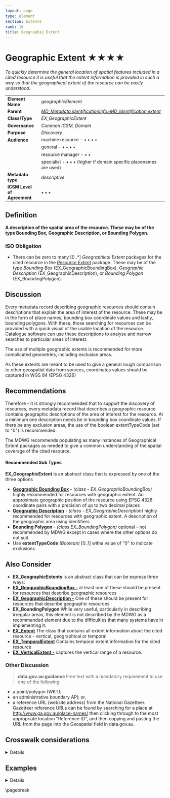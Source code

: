 ```yaml
---
layout: page
type: element
section: Extents
rank: 10
title: Geographic Extent
---
```

# Geographic Extent ★★★★

*To quickly determine the general location of spatial features included in a cited resource it is useful that the extent information is provided in such a way so that the geographical extent of the resource can be easily understood.*

| | |
| --- | --- |
| **Element Name** | *geographicElement* |
| **Parent** | *[MD_Metadata.identificationInfo>MD_Identification.extent](./ResourceExtent)* |
| **Class/Type** | *EX_GeographicExtent* |
| **Governance** | *Common ICSM, Domain* |
| **Purpose** | *Discovery* |
| **Audience** | machine resource - ⭑ ⭑ ⭑ ⭑ |
| | general - ⭑ ⭑ ⭑ ⭑ |
| | resource manager - ⭑ ⭑ |
| | specialist - ⭑ ⭑ ⭑ (higher if domain specific placenames are used) |
| **Metadata type** | *descriptive* |
| **ICSM Level of Agreement** | ⭑ ⭑ ⭑ |

## Definition
**A description of the spatial area of the resource. These may be of the type Bounding Box, Geographic Description, or Bounding Polygon.**

### ISO Obligation

- There can be zero to many [0..\*] *Geographical Extent* packages for the cited resource in the *[Resource Extent](./ResourceExtent)* package. These may be of the type *Bounding Box* (EX_GeographicBoundingBox), *Geographic Description* (EX_GeographicDescription), or *Bounding Polygon* (EX_BoundingPolygon).

## Discussion

Every metadata record describing geographic resources should contain descriptions that explain the area of interest of the resource. These may be in the form of place names, bounding box coordinate values and lastly, bounding polygons. With these, those searching for resources can be provided with a quick visual of the usable location of the resource. Catalogue software can use these descriptions to analyse and narrow searches to particular areas of interest. 

The use of multiple geographic extents is recommended for more complicated geometries, including exclusion areas.

As these extents are meant to be used to give a general rough comparison to other geospatial data from sources, coordinates values should be captured in WGS 84 (EPSG 4326)

## Recommendations

Therefore - It is strongly recommended that to support the discovery of resources, every metadata record that describes a geographic resource contains geographic descriptions of the area of interest for the resource. At a minimum one description needs be in bounding box coordinate values. If there be any exclusion areas, the use of the boolean extentTypeCode (set to "0") is recommended.

The MDWG recommends populating as many instances of Geographical Extent packages as needed to give a common understanding of the spatial coverage of the cited resource.

#### Recommended Sub Types

**EX_GeographicExtent** is an abstract class that is expressed by one of the three options

- **[Geographic Bounding Box](./ExtentBoundingBox)** - *(class - EX_GeographicBoundingBox)* highly recommended for resources with geographic extent. An approximate geographic position of the resource using EPSG 4326 coordinate pairs with a precision of up to two decimal places
- **[Geographic Description](./ExtentGeographicDescription)** - *(class - EX_GeographicDescription)* highly recommended for resources with geographic extent. A description of the geographic area using identifiers 
- **Bounding Polygon** - *(class EX_BoundingPolygon)* optional - not recommended by MDWG except in cases where the other options do not suit 
- Use **extentTypeCode** *(Boolean)* [0..1] witha value of "0" to indicate exclusions

## Also Consider

- **EX_GeographicExtents** is an abstract class that can be express three ways:
 - **[EX_GeographicBoundingBox -](./ExtentBoundingBox)** at least one of these should be present for resources that describe geographic resources
 - **[EX_GeographicDescription -](./ExtentGeographicDescription)** One of these should be present for resources that describe geographic resources
 - **EX_BoundingPolygon** While very useful, particularly in describing irregular areas, this element is not described by the MDWG as a recommended element due to the difficulties that many systems have in implementing it.
- **[EX_Extent](./ResourceExtent)** The class that contains all extent information about the cited resource - vertical, geographical or temporal.
- **[EX_TemporalExtent](./TemporalExtents)** Contains temporal extent information for the cited resource
- **[EX_VerticalExtent -](./VerticalExtent)** captures the vertical range of a resource.

### Other Discussion

> **data.gov.au guidance**
Free text with a mandatory requirement to use one of the following:

- a point/polygon (WKT);
- an administrative boundary API; or,
- a reference URL (website address) from the National Gazetteer. Gazetteer reference URLs can be found by searching for a place at http://www.ga.gov.au/place-names/ then clicking through to the most appropriate location "Reference ID", and then copying and pasting the URL from the page into the Geospatial field in data.gov.au. 

## Crosswalk considerations

<details>

### Dublin core / CKAN / data.gov.au 

Maps to `jurisdiction` or `geospatial coverage`

### DCAT

Maps to `dct.spatial`

### RIF-CS

Maps to `Coverage/Spatial`

</details>

## Examples

<details>

### UML diagrams
Recommended elements highlighted in Yellow

![geographicExtent](../images/GeographicExtentUML.png)

</details>

\pagebreak

